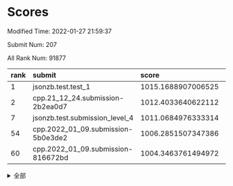 # Scores

Modified Time: 2022-01-27 21:59:37

Submit Num: 207

All Rank Num: 91877

| rank |               submit               |       score        |       sigma        | pk_num |
| :--- | :--------------------------------- | :----------------- | :----------------- | :----- |
| 1    | jsonzb.test.test_1                 | 1015.1688907006525 | 0.847980620794469  | 1777   |
| 2    | cpp.21_12_24.submission-2b2ea0d7   | 1012.4033640622112 | 0.7780940648822348 | 1780   |
| 7    | jsonzb.test.submission_level_4     | 1011.0684976333314 | 0.7708562736062551 | 1773   |
| 54   | cpp.2022_01_09.submission-5b0e3de2 | 1006.2851507347386 | 0.7285800331010243 | 1780   |
| 60   | cpp.2022_01_09.submission-816672bd | 1004.3463761494972 | 0.7057137601556676 | 1773   |


<details>
<summary>全部</summary>

| rank |                 submit                 |       score        |       sigma        | pk_num |
| :--- | :------------------------------------- | :----------------- | :----------------- | :----- |
| 1    | jsonzb.test.test_1                     | 1015.1688907006525 | 0.847980620794469  | 1777   |
| 2    | cpp.21_12_24.submission-2b2ea0d7       | 1012.4033640622112 | 0.7780940648822348 | 1780   |
| 3    | gobigger.level_3.submission_level_3_31 | 1012.2525024076054 | 0.8114892965840015 | 1775   |
| 4    | gobigger.level_3.submission_level_3_16 | 1012.096965810625  | 0.801563515668309  | 1772   |
| 5    | gobigger.level_3.submission_level_3_5  | 1011.5179528235351 | 0.7875888717667042 | 1771   |
| 6    | gobigger.level_3.submission_level_3_9  | 1011.4304947376777 | 0.7985602576367367 | 1772   |
| 7    | jsonzb.test.submission_level_4         | 1011.0684976333314 | 0.7708562736062551 | 1773   |
| 8    | gobigger.level_3.submission_level_3_3  | 1011.029854252323  | 0.7523605868562501 | 1779   |
| 9    | gobigger.level_3.submission_level_3_38 | 1011.0279893893285 | 0.7786167450835519 | 1779   |
| 10   | gobigger.level_3.submission_level_3_26 | 1010.71309583589   | 0.7602475591188761 | 1774   |
| 11   | gobigger.level_3.submission_level_3_13 | 1010.6168296996864 | 0.7633346324385275 | 1778   |
| 12   | gobigger.level_3.submission_level_3_28 | 1010.4875385104868 | 0.7572283575002042 | 1775   |
| 13   | gobigger.level_3.submission_level_3_8  | 1010.4801055424139 | 0.786066766754737  | 1778   |
| 14   | gobigger.level_3.submission_level_3_2  | 1010.4591769455627 | 0.783460446077308  | 1772   |
| 15   | gobigger.level_3.submission_level_3_30 | 1010.4540889296585 | 0.7730815864093412 | 1773   |
| 16   | gobigger.level_3.submission_level_3_15 | 1010.436405669618  | 0.7524868309487364 | 1780   |
| 17   | gobigger.level_3.submission_level_3_35 | 1010.3957470064253 | 0.7576234094163101 | 1773   |
| 18   | gobigger.level_3.submission_level_3_37 | 1010.3643467461758 | 0.7726833230271052 | 1776   |
| 19   | gobigger.level_3.submission_level_3_29 | 1010.2908712262846 | 0.7662197997946485 | 1774   |
| 20   | gobigger.level_3.submission_level_3_20 | 1010.2342134038576 | 0.7548691867871989 | 1777   |
| 21   | gobigger.level_3.submission_level_3_23 | 1010.1512325635373 | 0.759040040758032  | 1778   |
| 22   | gobigger.level_3.submission_level_3_34 | 1010.1499333540451 | 0.7495606320360245 | 1775   |
| 23   | gobigger.level_3.submission_level_3_12 | 1010.1472427344711 | 0.7446019716922957 | 1774   |
| 24   | gobigger.level_3.submission_level_3_6  | 1010.116806868126  | 0.7744957682719796 | 1775   |
| 25   | gobigger.level_3.submission_level_3_14 | 1009.9905889622244 | 0.7887579391221783 | 1776   |
| 26   | gobigger.level_3.submission_level_3_39 | 1009.9884923464713 | 0.7428932620741099 | 1777   |
| 27   | gobigger.level_3.submission_level_3_4  | 1009.9683967434977 | 0.7675401530614572 | 1775   |
| 28   | gobigger.level_3.submission_level_3_43 | 1009.9039034275876 | 0.7634675175542985 | 1777   |
| 29   | gobigger.level_3.submission_level_3_17 | 1009.8966292259383 | 0.7518155492161996 | 1777   |
| 30   | gobigger.level_3.submission_level_3_44 | 1009.8632832338072 | 0.7455459427557806 | 1773   |
| 31   | gobigger.level_3.submission_level_3_27 | 1009.7608244150165 | 0.7676009422040038 | 1778   |
| 32   | gobigger.level_3.submission_level_3_24 | 1009.7277883401481 | 0.7551854694653793 | 1779   |
| 33   | gobigger.level_3.submission_level_3_7  | 1009.6890656793535 | 0.7512981777259952 | 1777   |
| 34   | gobigger.level_3.submission_level_3_33 | 1009.5158114448066 | 0.7420429484727367 | 1776   |
| 35   | gobigger.level_3.submission_level_3_11 | 1009.4758343122849 | 0.7499827122004881 | 1773   |
| 36   | gobigger.level_3.submission_level_3_40 | 1009.4706328361157 | 0.7543511021795202 | 1775   |
| 37   | gobigger.level_3.submission_level_3_32 | 1009.4294163929493 | 0.7651403320425104 | 1780   |
| 38   | gobigger.level_3.submission_level_3_42 | 1009.4115958784297 | 0.7786553226703151 | 1775   |
| 39   | gobigger.level_3.submission_level_3_47 | 1009.3972148201913 | 0.748762985876139  | 1775   |
| 40   | gobigger.level_3.submission_level_3_41 | 1009.3492266970151 | 0.742214379085799  | 1778   |
| 41   | gobigger.level_3.submission_level_3_1  | 1009.3260304009451 | 0.7383016417474174 | 1776   |
| 42   | gobigger.level_3.submission_level_3_36 | 1009.1530263193051 | 0.7692717975293744 | 1777   |
| 43   | gobigger.level_3.submission_level_3_19 | 1009.0860584828757 | 0.7565732599147404 | 1778   |
| 44   | gobigger.level_3.submission_level_3_49 | 1009.0633636845548 | 0.7493770408281878 | 1777   |
| 45   | gobigger.level_3.submission_level_3_45 | 1009.0498881072283 | 0.7488843662739392 | 1775   |
| 46   | gobigger.level_3.submission_level_3_21 | 1009.0001243640302 | 0.743029081858101  | 1776   |
| 47   | gobigger.level_3.submission_level_3_0  | 1008.9616001377501 | 0.7487045962524763 | 1773   |
| 48   | gobigger.level_3.submission_level_3_48 | 1008.7710817972289 | 0.771604612937493  | 1773   |
| 49   | gobigger.level_3.submission_level_3_10 | 1008.7357791213603 | 0.7530429792609372 | 1774   |
| 50   | gobigger.level_3.submission_level_3_22 | 1008.7161527453374 | 0.7382355325103577 | 1773   |
| 51   | gobigger.level_3.submission_level_3_46 | 1008.6260844699259 | 0.7632793863346998 | 1774   |
| 52   | gobigger.level_3.submission_level_3_18 | 1008.6153630545846 | 0.7333896895555876 | 1778   |
| 53   | gobigger.level_3.submission_level_3_25 | 1008.4948200127653 | 0.7422849860733338 | 1772   |
| 54   | cpp.2022_01_09.submission-5b0e3de2     | 1006.2851507347386 | 0.7285800331010243 | 1780   |
| 55   | gobigger.level_1.submission_level_1_5  | 1005.3194685756614 | 0.7243487571083441 | 1779   |
| 56   | gobigger.level_1.submission_level_1_30 | 1004.5575676267459 | 0.7186087629883144 | 1774   |
| 57   | gobigger.level_1.submission_level_1_21 | 1004.4333677278855 | 0.7193874546977855 | 1775   |
| 58   | gobigger.level_1.submission_level_1_33 | 1004.3967781465602 | 0.7257019288143128 | 1776   |
| 59   | gobigger.level_1.submission_level_1_6  | 1004.382516860434  | 0.7000359093378271 | 1776   |
| 60   | cpp.2022_01_09.submission-816672bd     | 1004.3463761494972 | 0.7057137601556676 | 1773   |
| 61   | gobigger.level_1.submission_level_1_20 | 1004.2830784535423 | 0.7085372182144511 | 1776   |
| 62   | gobigger.level_1.submission_level_1_26 | 1004.2746413661066 | 0.7016187515983027 | 1770   |
| 63   | gobigger.level_1.submission_level_1_17 | 1004.2040762270583 | 0.7334753906597425 | 1768   |
| 64   | gobigger.level_1.submission_level_1_11 | 1004.067667417387  | 0.7106407183378458 | 1779   |
| 65   | gobigger.level_1.submission_level_1_2  | 1003.9438370561213 | 0.7078358364265928 | 1774   |
| 66   | gobigger.level_1.submission_level_1_23 | 1003.936944521266  | 0.7169004719843403 | 1775   |
| 67   | gobigger.level_1.submission_level_1_18 | 1003.8617847776031 | 0.7210825916316801 | 1775   |
| 68   | gobigger.level_1.submission_level_1_32 | 1003.7353645071187 | 0.7167621856097575 | 1772   |
| 69   | gobigger.level_1.submission_level_1_39 | 1003.7300889469404 | 0.7196825324882874 | 1776   |
| 70   | gobigger.level_1.submission_level_1_28 | 1003.6846800588211 | 0.7097492753295117 | 1776   |
| 71   | gobigger.level_1.submission_level_1_1  | 1003.6539065427397 | 0.7168468217616504 | 1776   |
| 72   | gobigger.level_1.submission_level_1_25 | 1003.4270672556644 | 0.7181535359451466 | 1774   |
| 73   | gobigger.level_1.submission_level_1_43 | 1003.3860107359139 | 0.7005158661439833 | 1776   |
| 74   | gobigger.level_1.submission_level_1_12 | 1003.3545635280988 | 0.7173102965346513 | 1775   |
| 75   | gobigger.level_1.submission_level_1_16 | 1003.3478797971691 | 0.707508010907155  | 1778   |
| 76   | gobigger.level_1.submission_level_1_40 | 1003.3363980890016 | 0.7118280906311018 | 1776   |
| 77   | gobigger.level_1.submission_level_1_49 | 1003.302417477501  | 0.7147427225380097 | 1775   |
| 78   | gobigger.level_1.submission_level_1_31 | 1003.2313643441857 | 0.7238982784590128 | 1777   |
| 79   | gobigger.level_1.submission_level_1_22 | 1003.2287502337231 | 0.734234388237693  | 1772   |
| 80   | gobigger.level_1.submission_level_1_44 | 1003.2095969930051 | 0.7220912711527363 | 1774   |
| 81   | gobigger.level_1.submission_level_1_36 | 1003.1809316981544 | 0.7039035882023551 | 1777   |
| 82   | gobigger.level_1.submission_level_1_46 | 1003.1506662800235 | 0.7161739642691062 | 1775   |
| 83   | gobigger.level_1.submission_level_1_7  | 1003.1030713030704 | 0.7150272363977401 | 1775   |
| 84   | gobigger.level_1.submission_level_1_42 | 1003.1009193166919 | 0.718019687939955  | 1780   |
| 85   | gobigger.level_1.submission_level_1_37 | 1003.0999179903101 | 0.7223904499037599 | 1776   |
| 86   | gobigger.level_1.submission_level_1_41 | 1003.0928823354176 | 0.7046134258041336 | 1772   |
| 87   | gobigger.level_1.submission_level_1_4  | 1003.0482849576929 | 0.7100170779443571 | 1773   |
| 88   | gobigger.level_1.submission_level_1_15 | 1003.0149392386043 | 0.7061514452863076 | 1778   |
| 89   | gobigger.level_1.submission_level_1_13 | 1002.9194825879829 | 0.7233701687308939 | 1776   |
| 90   | gobigger.level_1.submission_level_1_45 | 1002.7895091905326 | 0.7093434498943507 | 1779   |
| 91   | gobigger.level_1.submission_level_1_19 | 1002.7026726400762 | 0.7113003402870286 | 1776   |
| 92   | gobigger.level_1.submission_level_1_27 | 1002.661299747075  | 0.7228665603460918 | 1774   |
| 93   | gobigger.level_1.submission_level_1_0  | 1002.653525327438  | 0.7102056518970844 | 1772   |
| 94   | gobigger.level_1.submission_level_1_38 | 1002.6225290129287 | 0.716739960487824  | 1769   |
| 95   | gobigger.level_1.submission_level_1_3  | 1002.5331806080617 | 0.7169239759229691 | 1776   |
| 96   | gobigger.level_1.submission_level_1_48 | 1002.5142666364127 | 0.7298009898830642 | 1773   |
| 97   | gobigger.level_1.submission_level_1_14 | 1002.3427922182701 | 0.7046472856858474 | 1779   |
| 98   | gobigger.level_1.submission_level_1_10 | 1002.2973964869879 | 0.7244102329507551 | 1777   |
| 99   | gobigger.level_1.submission_level_1_34 | 1002.2568328042964 | 0.7176267031836424 | 1780   |
| 100  | gobigger.level_1.submission_level_1_47 | 1002.1223654645745 | 0.7089789891200506 | 1777   |
| 101  | gobigger.level_1.submission_level_1_8  | 1002.1216113232167 | 0.718541272893114  | 1776   |
| 102  | gobigger.level_1.submission_level_1_29 | 1002.0765292605037 | 0.7132767460281396 | 1778   |
| 103  | gobigger.level_1.submission_level_1_24 | 1001.9886796452731 | 0.7107025563392495 | 1769   |
| 104  | gobigger.level_1.submission_level_1_9  | 1001.8224091463265 | 0.7115071415775912 | 1776   |
| 105  | gobigger.level_1.submission_level_1_35 | 1001.0675457877619 | 0.7064835384215247 | 1771   |
| 106  | gobigger.random.submission_random_39   | 997.6559105713294  | 0.7133798089922144 | 1775   |
| 107  | gobigger.random.submission_random_11   | 997.5146039808715  | 0.7019715740866144 | 1774   |
| 108  | gobigger.random.submission_random_47   | 997.2807236116554  | 0.7172732315995677 | 1773   |
| 109  | gobigger.random.submission_random_46   | 997.1876527095051  | 0.708066705041492  | 1777   |
| 110  | gobigger.random.submission_random_48   | 997.0884764149422  | 0.7028802416754683 | 1771   |
| 111  | gobigger.random.submission_random_1    | 996.9955858942795  | 0.7065451319901764 | 1775   |
| 112  | gobigger.random.submission_random_13   | 996.8534527632639  | 0.706361132879466  | 1775   |
| 113  | gobigger.random.submission_random_38   | 996.8473802178022  | 0.7096990875975899 | 1774   |
| 114  | gobigger.random.submission_random_26   | 996.814109315599   | 0.7032679426538987 | 1778   |
| 115  | gobigger.random.submission_random_35   | 996.6717480009007  | 0.7124363370100579 | 1773   |
| 116  | gobigger.random.submission_random_7    | 996.6653191591305  | 0.7187430033869658 | 1778   |
| 117  | gobigger.random.submission_random_6    | 996.6464586231674  | 0.7327349152053393 | 1774   |
| 118  | gobigger.random.submission_random_9    | 996.6168551634019  | 0.7114257113458863 | 1774   |
| 119  | gobigger.random.submission_random_45   | 996.5510208748838  | 0.7133486752614395 | 1776   |
| 120  | gobigger.random.submission_random_23   | 996.4800033466671  | 0.7037824168335779 | 1773   |
| 121  | gobigger.random.submission_random_28   | 996.38249103241    | 0.707886462853822  | 1772   |
| 122  | gobigger.random.submission_random_37   | 996.3351963359107  | 0.7113841214993423 | 1779   |
| 123  | gobigger.random.submission_random_14   | 996.2786567460904  | 0.7159355531975501 | 1773   |
| 124  | gobigger.random.submission_random_12   | 996.2405888880689  | 0.7083915525737977 | 1777   |
| 125  | gobigger.random.submission_random_18   | 996.1657881692045  | 0.7023079609566877 | 1775   |
| 126  | gobigger.random.submission_random_5    | 996.1002944240515  | 0.7141413938164123 | 1777   |
| 127  | gobigger.random.submission_random_34   | 995.9705332380553  | 0.7146435260945629 | 1772   |
| 128  | gobigger.random.submission_random_21   | 995.9633210208909  | 0.7144677115194485 | 1777   |
| 129  | gobigger.random.submission_random_44   | 995.9523255985495  | 0.7138990052021883 | 1775   |
| 130  | gobigger.random.submission_random_2    | 995.8352093111664  | 0.6939035396550722 | 1775   |
| 131  | gobigger.random.submission_random_33   | 995.8233384744773  | 0.7271811357511571 | 1773   |
| 132  | gobigger.random.submission_random_29   | 995.7580889596837  | 0.7192814225233782 | 1777   |
| 133  | gobigger.random.submission_random_31   | 995.7113473077661  | 0.7145925257950696 | 1780   |
| 134  | gobigger.random.submission_random_19   | 995.6782008332375  | 0.7011254542373795 | 1778   |
| 135  | gobigger.random.submission_random_40   | 995.6208060302797  | 0.706480034346784  | 1770   |
| 136  | gobigger.random.submission_random_24   | 995.6010861698205  | 0.7092780929749529 | 1776   |
| 137  | gobigger.random.submission_random_22   | 995.5849565314305  | 0.711125105065752  | 1780   |
| 138  | gobigger.random.submission_random_0    | 995.5514917538497  | 0.7185308529774044 | 1770   |
| 139  | gobigger.random.submission_random_25   | 995.5317959610488  | 0.7131057905162275 | 1781   |
| 140  | gobigger.random.submission_random_27   | 995.5090214074992  | 0.7022884587357328 | 1775   |
| 141  | gobigger.random.submission_random_16   | 995.5034253078315  | 0.720308145818448  | 1779   |
| 142  | gobigger.random.submission_random_41   | 995.456332818299   | 0.7001763356741282 | 1777   |
| 143  | gobigger.random.submission_random_32   | 995.4413636334862  | 0.7170592287517349 | 1771   |
| 144  | gobigger.random.submission_random_4    | 995.4371917738418  | 0.7043958574979721 | 1775   |
| 145  | gobigger.random.submission_random_30   | 995.3277647143374  | 0.7079610354193361 | 1773   |
| 146  | gobigger.random.submission_random_8    | 995.2866102892895  | 0.7268979692373267 | 1778   |
| 147  | gobigger.random.submission_random_15   | 995.0722931580336  | 0.7019631397130168 | 1778   |
| 148  | gobigger.random.submission_random_49   | 995.0629670860461  | 0.716017810215999  | 1777   |
| 149  | gobigger.random.submission_random_3    | 995.0271137267778  | 0.7272082243390915 | 1778   |
| 150  | gobigger.random.submission_random_43   | 994.8522575538241  | 0.7064662862048932 | 1774   |
| 151  | gobigger.random.submission_random_17   | 994.8183205880749  | 0.7291520561964562 | 1777   |
| 152  | gobigger.random.submission_random_20   | 994.7437280696884  | 0.7099983642889719 | 1773   |
| 153  | gobigger.random.submission_random_36   | 994.3836778761416  | 0.7111447929821068 | 1775   |
| 154  | gobigger.random.submission_random_10   | 994.2819425940712  | 0.7265657592283704 | 1778   |
| 155  | gobigger.random.submission_random_42   | 994.2200555915955  | 0.7039150538959729 | 1780   |
| 156  | gobigger.level_2.submission_level_2_26 | 994.1085931220325  | 0.7545264062841603 | 1778   |
| 157  | gobigger.level_2.submission_level_2_24 | 993.8851413778644  | 0.7198824376410567 | 1773   |
| 158  | gobigger.level_2.submission_level_2_32 | 993.2954704311912  | 0.7342468259243624 | 1775   |
| 159  | gobigger.level_2.submission_level_2_23 | 993.174595935436   | 0.7459076916478646 | 1777   |
| 160  | gobigger.level_2.submission_level_2_5  | 993.1210896562742  | 0.7328217323104836 | 1777   |
| 161  | gobigger.level_2.submission_level_2_28 | 993.1132399013898  | 0.7309927801099024 | 1778   |
| 162  | gobigger.level_2.submission_level_2_22 | 993.0691861698191  | 0.7478037403126047 | 1771   |
| 163  | gobigger.level_2.submission_level_2_25 | 993.0412007216189  | 0.7355906626331602 | 1772   |
| 164  | gobigger.level_2.submission_level_2_27 | 993.0323014039533  | 0.7429594827307091 | 1779   |
| 165  | gobigger.level_2.submission_level_2_9  | 992.9272621324933  | 0.7319255076791167 | 1778   |
| 166  | gobigger.level_2.submission_level_2_7  | 992.8400904867673  | 0.7437471551589584 | 1777   |
| 167  | gobigger.level_2.submission_level_2_46 | 992.6474248352145  | 0.7408277548950953 | 1776   |
| 168  | gobigger.level_2.submission_level_2_17 | 992.4755536726274  | 0.7396760931036112 | 1775   |
| 169  | gobigger.level_2.submission_level_2_12 | 992.4442999373719  | 0.733567057639219  | 1772   |
| 170  | gobigger.level_2.submission_level_2_42 | 992.4434503779943  | 0.7360236338977129 | 1777   |
| 171  | gobigger.level_2.submission_level_2_0  | 992.424968532744   | 0.7435992686285046 | 1776   |
| 172  | gobigger.level_2.submission_level_2_8  | 992.3861281575463  | 0.7469979950312244 | 1777   |
| 173  | gobigger.level_2.submission_level_2_14 | 992.2992162505484  | 0.7402771807478838 | 1778   |
| 174  | gobigger.level_2.submission_level_2_18 | 992.2861477734365  | 0.737369179217721  | 1775   |
| 175  | gobigger.level_2.submission_level_2_48 | 992.2225533950585  | 0.749082016142681  | 1776   |
| 176  | gobigger.level_2.submission_level_2_36 | 992.2092892094255  | 0.7269327334070654 | 1773   |
| 177  | gobigger.level_2.submission_level_2_37 | 992.172023640694   | 0.7383809848450794 | 1775   |
| 178  | gobigger.level_2.submission_level_2_47 | 992.1357049635773  | 0.7542743234975118 | 1779   |
| 179  | gobigger.level_2.submission_level_2_11 | 992.1256936378848  | 0.7414003038803265 | 1776   |
| 180  | gobigger.level_2.submission_level_2_16 | 992.0828062836489  | 0.7459942659988652 | 1774   |
| 181  | gobigger.level_2.submission_level_2_44 | 991.9398969603976  | 0.7541011231285332 | 1772   |
| 182  | gobigger.level_2.submission_level_2_3  | 991.9235692340847  | 0.7287502048448953 | 1773   |
| 183  | gobigger.level_2.submission_level_2_30 | 991.9084023987187  | 0.7484708745404327 | 1781   |
| 184  | gobigger.level_2.submission_level_2_10 | 991.8263980213097  | 0.7374481555731176 | 1774   |
| 185  | gobigger.level_2.submission_level_2_38 | 991.7228687085761  | 0.7525675689712695 | 1771   |
| 186  | gobigger.level_2.submission_level_2_4  | 991.6630339031229  | 0.7619232998487446 | 1776   |
| 187  | gobigger.level_2.submission_level_2_49 | 991.661813970798   | 0.7385017600554881 | 1775   |
| 188  | gobigger.level_2.submission_level_2_19 | 991.6417660729372  | 0.7477955027909657 | 1777   |
| 189  | gobigger.level_2.submission_level_2_2  | 991.6095280358782  | 0.7486202130791317 | 1773   |
| 190  | gobigger.level_2.submission_level_2_1  | 991.5969081911904  | 0.7519266973876565 | 1774   |
| 191  | gobigger.level_2.submission_level_2_41 | 991.5658486258212  | 0.7479866923579017 | 1775   |
| 192  | gobigger.level_2.submission_level_2_29 | 991.5610450309993  | 0.738108329552741  | 1771   |
| 193  | gobigger.level_2.submission_level_2_31 | 991.546335251294   | 0.7263781434158869 | 1773   |
| 194  | gobigger.level_2.submission_level_2_45 | 991.535957079371   | 0.7824588265621472 | 1778   |
| 195  | gobigger.level_2.submission_level_2_35 | 991.3328628087893  | 0.7890820425535172 | 1779   |
| 196  | gobigger.level_2.submission_level_2_13 | 991.2220015711112  | 0.7460605328504883 | 1779   |
| 197  | gobigger.level_2.submission_level_2_21 | 991.1820138598073  | 0.7768813195241824 | 1774   |
| 198  | gobigger.level_2.submission_level_2_6  | 991.0646298567365  | 0.7506316078544798 | 1780   |
| 199  | gobigger.level_2.submission_level_2_33 | 990.986426174247   | 0.7409343086238432 | 1771   |
| 200  | gobigger.level_2.submission_level_2_39 | 990.8361740508933  | 0.7504243093566028 | 1774   |
| 201  | gobigger.level_2.submission_level_2_34 | 990.709698414908   | 0.7488451220774557 | 1780   |
| 202  | gobigger.level_2.submission_level_2_40 | 990.6605481336898  | 0.7853384890600174 | 1775   |
| 203  | gobigger.level_2.submission_level_2_43 | 990.4840358987512  | 0.7634165040157368 | 1773   |
| 204  | gobigger.level_2.submission_level_2_15 | 990.0038833138204  | 0.7773132590762433 | 1774   |
| 205  | gobigger.level_2.submission_level_2_20 | 989.5670774959186  | 0.7833972798010438 | 1775   |
| 206  | gobigger.none.submission_none_1        | 978.4927800273188  | 1.2006943678198168 | 1771   |
| 207  | gobigger.none.submission_none_0        | 975.7050620570687  | 1.396578558475655  | 1776   |

</details>